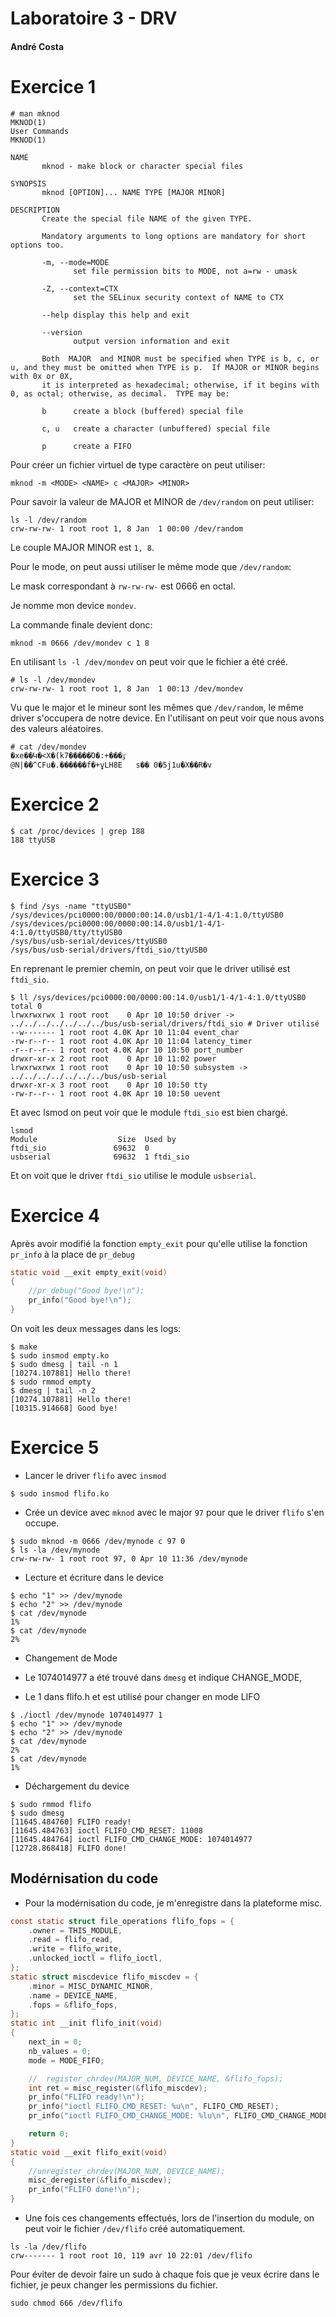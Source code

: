 # Laboratoire 3 - DRV

#### André Costa

# Exercice 1

```shell
# man mknod
MKNOD(1)                                                               User Commands                                                              MKNOD(1)

NAME
       mknod - make block or character special files

SYNOPSIS
       mknod [OPTION]... NAME TYPE [MAJOR MINOR]

DESCRIPTION
       Create the special file NAME of the given TYPE.

       Mandatory arguments to long options are mandatory for short options too.

       -m, --mode=MODE
              set file permission bits to MODE, not a=rw - umask

       -Z, --context=CTX
              set the SELinux security context of NAME to CTX

       --help display this help and exit

       --version
              output version information and exit

       Both  MAJOR  and MINOR must be specified when TYPE is b, c, or u, and they must be omitted when TYPE is p.  If MAJOR or MINOR begins with 0x or 0X,
       it is interpreted as hexadecimal; otherwise, if it begins with 0, as octal; otherwise, as decimal.  TYPE may be:

       b      create a block (buffered) special file

       c, u   create a character (unbuffered) special file

       p      create a FIFO

```

Pour créer un fichier virtuel de type caractère on peut utiliser:

```shell
mknod -m <MODE> <NAME> c <MAJOR> <MINOR>
```

Pour savoir la valeur de MAJOR et MINOR de `/dev/random` on peut utiliser:

```shell
ls -l /dev/random
crw-rw-rw- 1 root root 1, 8 Jan  1 00:00 /dev/random
```

Le couple MAJOR MINOR est `1, 8`.

Pour le mode, on peut aussi utiliser le même mode que `/dev/random`:

Le mask correspondant à `rw-rw-rw-` est 0666 en octal.

Je nomme mon device `mondev`.

La commande finale devient donc:

```shell
mknod -m 0666 /dev/mondev c 1 8
```

En utilisant `ls -l /dev/mondev` on peut voir que le fichier a été créé.

```shell
# ls -l /dev/mondev
crw-rw-rw- 1 root root 1, 8 Jan  1 00:13 /dev/mondev
```

Vu que le major et le mineur sont les mêmes que `/dev/random`, le même driver s'occupera de notre device.
En l'utilisant on peut voir que nous avons des valeurs aléatoires.

```shell
# cat /dev/mondev
�xe��Կ�<X�(k7�����֒O�:+���ٷ
@N|��^CFu�.������f�+ұLH8E	s�� 0�5j1u�X��R�v
```

# Exercice 2

```shell
$ cat /proc/devices | grep 188
188 ttyUSB
```

# Exercice 3

```shell
$ find /sys -name "ttyUSB0"
/sys/devices/pci0000:00/0000:00:14.0/usb1/1-4/1-4:1.0/ttyUSB0
/sys/devices/pci0000:00/0000:00:14.0/usb1/1-4/1-4:1.0/ttyUSB0/tty/ttyUSB0
/sys/bus/usb-serial/devices/ttyUSB0
/sys/bus/usb-serial/drivers/ftdi_sio/ttyUSB0
```

En reprenant le premier chemin, on peut voir que le driver utilisé est `ftdi_sio`.

```shell
$ ll /sys/devices/pci0000:00/0000:00:14.0/usb1/1-4/1-4:1.0/ttyUSB0
total 0
lrwxrwxrwx 1 root root    0 Apr 10 10:50 driver -> ../../../../../../../bus/usb-serial/drivers/ftdi_sio # Driver utilisé
--w------- 1 root root 4.0K Apr 10 11:04 event_char
-rw-r--r-- 1 root root 4.0K Apr 10 11:04 latency_timer
-r--r--r-- 1 root root 4.0K Apr 10 10:50 port_number
drwxr-xr-x 2 root root    0 Apr 10 11:02 power
lrwxrwxrwx 1 root root    0 Apr 10 10:50 subsystem -> ../../../../../../../bus/usb-serial
drwxr-xr-x 3 root root    0 Apr 10 10:50 tty
-rw-r--r-- 1 root root 4.0K Apr 10 10:50 uevent
```

Et avec lsmod on peut voir que le module `ftdi_sio` est bien chargé.

```shell
lsmod
Module                  Size  Used by
ftdi_sio               69632  0
usbserial              69632  1 ftdi_sio
```

Et on voit que le driver `ftdi_sio` utilise le module `usbserial`.

# Exercice 4

Après avoir modifié la fonction `empty_exit` pour qu'elle utilise la fonction `pr_info` à la place de `pr_debug`

```c
static void __exit empty_exit(void)
{
    //pr_debug("Good bye!\n");
	pr_info("Good bye!\n");
}
```

On voit les deux messages dans les logs:

```shell
$ make
$ sudo insmod empty.ko
$ sudo dmesg | tail -n 1
[10274.107881] Hello there!
$ sudo rmmod empty
$ dmesg | tail -n 2
[10274.107881] Hello there!
[10315.914668] Good bye!
```

# Exercice 5

- Lancer le driver `flifo` avec `insmod`

```shell
$ sudo insmod flifo.ko
```

- Crée un device avec `mknod` avec le major `97` pour que le driver `flifo` s'en occupe.

```shell
$ sudo mknod -m 0666 /dev/mynode c 97 0
$ ls -la /dev/mynode
crw-rw-rw- 1 root root 97, 0 Apr 10 11:36 /dev/mynode
```

- Lecture et écriture dans le device

```shell
$ echo "1" >> /dev/mynode
$ echo "2" >> /dev/mynode
$ cat /dev/mynode
1%
$ cat /dev/mynode
2%
```

- Changement de Mode

- Le 1074014977 a été trouvé dans `dmesg` et indique CHANGE_MODE,
- Le 1 dans flifo.h et est utilisé pour changer en mode LIFO

```shell
$ ./ioctl /dev/mynode 1074014977 1
$ echo "1" >> /dev/mynode
$ echo "2" >> /dev/mynode
$ cat /dev/mynode
2%
$ cat /dev/mynode
1%
```

- Déchargement du device

```shell
$ sudo rmmod flifo
$ sudo dmesg
[11645.484760] FLIFO ready!
[11645.484763] ioctl FLIFO_CMD_RESET: 11008
[11645.484764] ioctl FLIFO_CMD_CHANGE_MODE: 1074014977
[12728.868418] FLIFO done!
```

## Modérnisation du code

- Pour la modérnisation du code, je m'enregistre dans la plateforme misc.

```c
const static struct file_operations flifo_fops = {
	.owner = THIS_MODULE,
	.read = flifo_read,
	.write = flifo_write,
	.unlocked_ioctl = flifo_ioctl,
};
static struct miscdevice flifo_miscdev = {
	.minor = MISC_DYNAMIC_MINOR,
	.name = DEVICE_NAME,
	.fops = &flifo_fops,
};
static int __init flifo_init(void)
{
	next_in = 0;
	nb_values = 0;
	mode = MODE_FIFO;

	//	register_chrdev(MAJOR_NUM, DEVICE_NAME, &flifo_fops);
	int ret = misc_register(&flifo_miscdev);
	pr_info("FLIFO ready!\n");
	pr_info("ioctl FLIFO_CMD_RESET: %u\n", FLIFO_CMD_RESET);
	pr_info("ioctl FLIFO_CMD_CHANGE_MODE: %lu\n", FLIFO_CMD_CHANGE_MODE);

	return 0;
}
static void __exit flifo_exit(void)
{
	//unregister_chrdev(MAJOR_NUM, DEVICE_NAME);
	misc_deregister(&flifo_miscdev);
	pr_info("FLIFO done!\n");
}
```

- Une fois ces changements effectués, lors de l'insertion du module, on peut voir le fichier `/dev/flifo` créé automatiquement.

```shell
ls -la /dev/flifo
crw------- 1 root root 10, 119 avr 10 22:01 /dev/flifo
```

Pour éviter de devoir faire un sudo à chaque fois que je veux écrire dans le fichier, je peux changer les permissions du fichier.

```shell
sudo chmod 666 /dev/flifo
```
